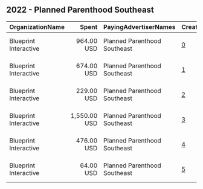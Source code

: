 ## 2022 - Planned Parenthood Southeast 
|OrganizationName|Spent|PayingAdvertiserNames|CreativeUrls|Impressions|Genders|AgeBrackets|CountryCodes|BillingAddresses|CandidateBallotInformation|
|:---|---:|:---|:---|---:|:---|:---|:---|:---|:---|
|Blueprint Interactive|964.00 USD|Planned Parenthood Southeast|[0](https://www.snap.com/political-ads/asset/ad3806eb3513876104956ce01bac40649235c0c2d11027341ef5c660ba6d446e?mediaType=png)|51,755||20-34|united states|"1730 Rhode Island Ave NW Suite 1014,Washington,20036,US"||
|Blueprint Interactive|674.00 USD|Planned Parenthood Southeast|[1](https://www.snap.com/political-ads/asset/92a4ff7fd4ab43ca784d155dab61f0144049e17a48bd996d66d119068665451c?mediaType=png)|34,417||20-34|united states|"1730 Rhode Island Ave NW Suite 1014,Washington,20036,US"||
|Blueprint Interactive|229.00 USD|Planned Parenthood Southeast|[2](https://www.snap.com/political-ads/asset/c224a5e7db90c81736438ab1e1fc5f51e588a030844566cd674ada83ed6ee890?mediaType=png)|12,267||18-23|united states|"1730 Rhode Island Ave NW Suite 1014,Washington,20036,US"||
|Blueprint Interactive|1,550.00 USD|Planned Parenthood Southeast|[3](https://www.snap.com/political-ads/asset/b3aabfd82f613b0208d937d989cbb77984dc3dd2b464743492aabf155fb11422?mediaType=png)|89,775||18-23|united states|"1730 Rhode Island Ave NW Suite 1014,Washington,20036,US"||
|Blueprint Interactive|476.00 USD|Planned Parenthood Southeast|[4](https://www.snap.com/political-ads/asset/18ac457d02f257476a8c750a759f496554633e7b579a549e5056a59bcd1cd0b6?mediaType=png)|26,605||18-23|united states|"1730 Rhode Island Ave NW Suite 1014,Washington,20036,US"||
|Blueprint Interactive|64.00 USD|Planned Parenthood Southeast|[5](https://www.snap.com/political-ads/asset/adbdc2fd4a1550258904231fd4581f70bbf79f0be6f8bf2373a1088d7cfca73b?mediaType=png)|2,768||18-23|united states|"1730 Rhode Island Ave NW Suite 1014,Washington,20036,US"||
